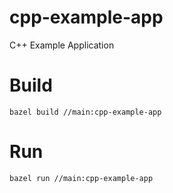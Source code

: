 # cpp-example-app
C++ Example Application

# Build
`bazel build //main:cpp-example-app`

# Run
`bazel run //main:cpp-example-app`
